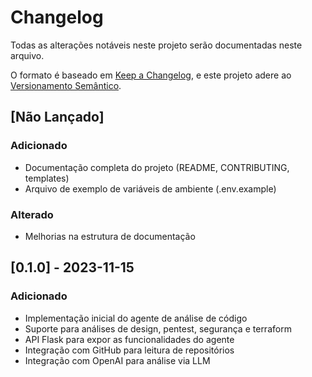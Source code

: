 # Changelog

Todas as alterações notáveis neste projeto serão documentadas neste arquivo.

O formato é baseado em [Keep a Changelog](https://keepachangelog.com/pt-BR/1.0.0/),
e este projeto adere ao [Versionamento Semântico](https://semver.org/lang/pt-BR/spec/v2.0.0.html).

## [Não Lançado]

### Adicionado
- Documentação completa do projeto (README, CONTRIBUTING, templates)
- Arquivo de exemplo de variáveis de ambiente (.env.example)

### Alterado
- Melhorias na estrutura de documentação

## [0.1.0] - 2023-11-15

### Adicionado
- Implementação inicial do agente de análise de código
- Suporte para análises de design, pentest, segurança e terraform
- API Flask para expor as funcionalidades do agente
- Integração com GitHub para leitura de repositórios
- Integração com OpenAI para análise via LLM
